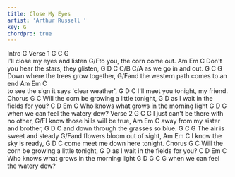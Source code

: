 ```yaml
---
title: Close My Eyes
artist: 'Arthur Russell '
key: G
chordpro: true
---
```

Intro
G
Verse 1
G                      C  G         
I'll close my eyes and listen 
G/Fto   you, the corn come out. 
          Am       Em               C
Don't you hear the stars, they glisten, 
   G     D      C     C/B  C/A
as we go in and out. 
G                            C  G
Down where the trees grow together, 
G/Fand the western path comes to an end 
           Am      Em              C  
to see the sign it says 'clear weather', 
     G          D         C
I'll meet you tonight, my friend. 
Chorus
                 G                  C
Will the corn be growing a little tonight, 
     G                      D
as I wait in the fields for you? 
    C          D            Em      C
Who knows what grows in the morning light 
            G        D      G
when we can feel the watery dew? 
Verse 2
G                             C G 
I just can't be there with no other, 
G/FI    know those hills will be true, 
 Am          Em            C 
away from my sister and brother, 
    G                D          C
and down through the grasses so blue. 
G                    C   G
The air is sweet and steady 
G/Fand  flowers bloom out of sight, 
  Am       Em         C
I know the sky is ready, 
    G             D      C
come meet me down here tonight. 
Chorus
                 G                  C
Will the corn be growing a little tonight, 
     G                      D
as I wait in the fields for you? 
    C          D            Em      C
Who knows what grows in the morning light 
            G        D      G       C  G
when we can feel the watery dew? 
